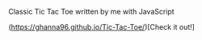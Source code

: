 Classic Tic Tac Toe written by me with JavaScript

(https://ghanna96.github.io/Tic-Tac-Toe/)[Check it out!]
